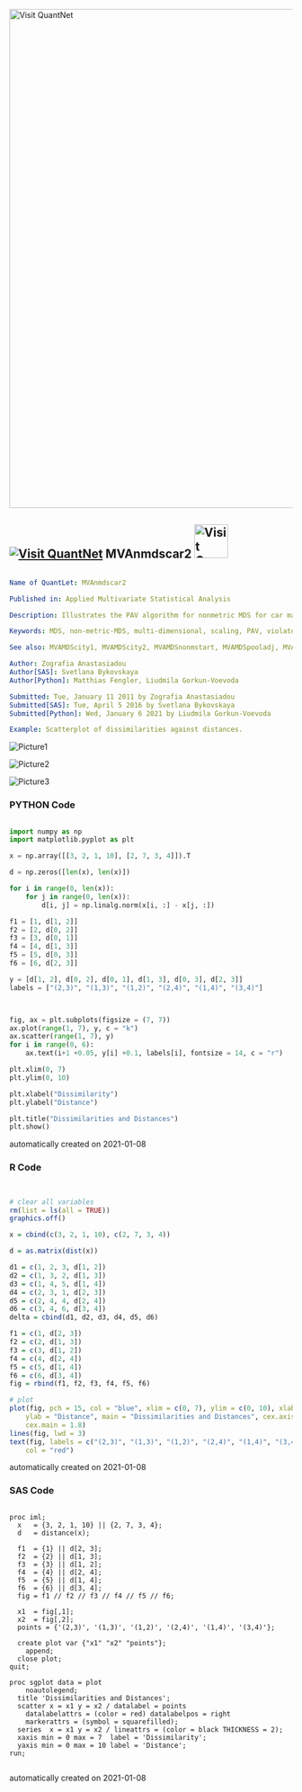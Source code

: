 [<img src="https://github.com/QuantLet/Styleguide-and-FAQ/blob/master/pictures/banner.png" width="888" alt="Visit QuantNet">](http://quantlet.de/)

## [<img src="https://github.com/QuantLet/Styleguide-and-FAQ/blob/master/pictures/qloqo.png" alt="Visit QuantNet">](http://quantlet.de/) **MVAnmdscar2** [<img src="https://github.com/QuantLet/Styleguide-and-FAQ/blob/master/pictures/QN2.png" width="60" alt="Visit QuantNet 2.0">](http://quantlet.de/)

```yaml

Name of QuantLet: MVAnmdscar2

Published in: Applied Multivariate Statistical Analysis

Description: Illustrates the PAV algorithm for nonmetric MDS for car marks data.

Keywords: MDS, non-metric-MDS, multi-dimensional, scaling, PAV, violators, plot, graphical representation, scatterplot, sas

See also: MVAMDScity1, MVAMDScity2, MVAMDSnonmstart, MVAMDSpooladj, MVAmdscarm, MVAnmdscar1, MVAnmdscar3, MVAcarrankings, PAVAlgo

Author: Zografia Anastasiadou
Author[SAS]: Svetlana Bykovskaya
Author[Python]: Matthias Fengler, Liudmila Gorkun-Voevoda

Submitted: Tue, January 11 2011 by Zografia Anastasiadou   
Submitted[SAS]: Tue, April 5 2016 by Svetlana Bykovskaya    
Submitted[Python]: Wed, January 6 2021 by Liudmila Gorkun-Voevoda

Example: Scatterplot of dissimilarities against distances.

```

![Picture1](MVAnmdscar2_python.png)

![Picture2](MVAnmdscar2_sas.png)

![Picture3](QID-935-MVAnmdscar2.png)

### PYTHON Code
```python

import numpy as np
import matplotlib.pyplot as plt

x = np.array([[3, 2, 1, 10], [2, 7, 3, 4]]).T

d = np.zeros([len(x), len(x)])

for i in range(0, len(x)):
    for j in range(0, len(x)):
        d[i, j] = np.linalg.norm(x[i, :] - x[j, :])

f1 = [1, d[1, 2]]
f2 = [2, d[0, 2]]
f3 = [3, d[0, 1]]
f4 = [4, d[1, 3]]
f5 = [5, d[0, 3]]
f6 = [6, d[2, 3]]

y = [d[1, 2], d[0, 2], d[0, 1], d[1, 3], d[0, 3], d[2, 3]]
labels = ["(2,3)", "(1,3)", "(1,2)", "(2,4)", "(1,4)", "(3,4)"]



fig, ax = plt.subplots(figsize = (7, 7))
ax.plot(range(1, 7), y, c = "k")
ax.scatter(range(1, 7), y)
for i in range(0, 6):
    ax.text(i+1 +0.05, y[i] +0.1, labels[i], fontsize = 14, c = "r")

plt.xlim(0, 7)
plt.ylim(0, 10)

plt.xlabel("Dissimilarity")
plt.ylabel("Distance")

plt.title("Dissimilarities and Distances")
plt.show()
```

automatically created on 2021-01-08

### R Code
```r


# clear all variables
rm(list = ls(all = TRUE))
graphics.off()

x = cbind(c(3, 2, 1, 10), c(2, 7, 3, 4))

d = as.matrix(dist(x))

d1 = c(1, 2, 3, d[1, 2])
d2 = c(1, 3, 2, d[1, 3])
d3 = c(1, 4, 5, d[1, 4])
d4 = c(2, 3, 1, d[2, 3])
d5 = c(2, 4, 4, d[2, 4])
d6 = c(3, 4, 6, d[3, 4])
delta = cbind(d1, d2, d3, d4, d5, d6)

f1 = c(1, d[2, 3])
f2 = c(2, d[1, 3])
f3 = c(3, d[1, 2])
f4 = c(4, d[2, 4])
f5 = c(5, d[1, 4])
f6 = c(6, d[3, 4])
fig = rbind(f1, f2, f3, f4, f5, f6)

# plot
plot(fig, pch = 15, col = "blue", xlim = c(0, 7), ylim = c(0, 10), xlab = "Dissimilarity", 
    ylab = "Distance", main = "Dissimilarities and Distances", cex.axis = 1.2, cex.lab = 1.2, 
    cex.main = 1.8)
lines(fig, lwd = 3)
text(fig, labels = c("(2,3)", "(1,3)", "(1,2)", "(2,4)", "(1,4)", "(3,4)"), pos = 4, 
    col = "red") 

```

automatically created on 2021-01-08

### SAS Code
```sas

proc iml;
  x   = {3, 2, 1, 10} || {2, 7, 3, 4};
  d   = distance(x);
  
  f1  = {1} || d[2, 3];
  f2  = {2} || d[1, 3];
  f3  = {3} || d[1, 2];
  f4  = {4} || d[2, 4];
  f5  = {5} || d[1, 4];
  f6  = {6} || d[3, 4];
  fig = f1 // f2 // f3 // f4 // f5 // f6;
  
  x1  = fig[,1];
  x2  = fig[,2];
  points = {'(2,3)', '(1,3)', '(1,2)', '(2,4)', '(1,4)', '(3,4)'};
	
  create plot var {"x1" "x2" "points"};
    append;
  close plot;
quit;

proc sgplot data = plot
    noautolegend;
  title 'Dissimilarities and Distances';
  scatter x = x1 y = x2 / datalabel = points 
    datalabelattrs = (color = red) datalabelpos = right
    markerattrs = (symbol = squarefilled);
  series  x = x1 y = x2 / lineattrs = (color = black THICKNESS = 2);
  xaxis min = 0 max = 7  label = 'Dissimilarity';
  yaxis min = 0 max = 10 label = 'Distance'; 
run;
  
```

automatically created on 2021-01-08
